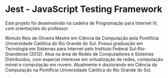 # Jest - JavaScript Testing Framework

 Este projeto foi desenvolvido na cadeira de Programação para Internet IV, com orientações do professor:
 
 Rômulo Reis de Oliveira
Mestre em Ciência da Computação pela Pontifícia Universidade Católica do Rio Grande do Sul. 
Possui graduação em Tecnologia em Sistemas para Internet pelo Instituto Federal Sul-Rio-Grandense (2012).
Atua na área de Redes de Computadores e Sistemas Distribuídos, com especial interesse em virtualização de redes, computação móvel e computação em nuvem. 
Atualmente é doutorando em Ciência da Computação na Pontifícia Universidade Católica do Rio Grande do Sul. 
